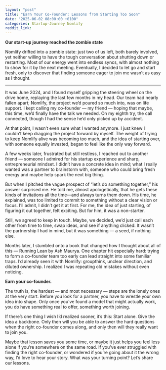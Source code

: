 ```yaml
---
layout: "post"
title: "Earn Your Co-Founder: Lessons from Starting Too Soon"
date: "2025-06-02 08:00:00 +0100"
categories: Startup-Journey Nomlify
reddit_link: 
---
```


**Our start-up journey reached the zombie state**

Nomlify drifted into a zombie state: just two of us left, both barely involved, yet neither willing to have the tough conversation about shutting down or restarting. Most of our energy went into endless syncs, with almost nothing to show for it by the next meeting. Eventually, I decided to let go and start fresh, only to discover that finding someone eager to join me wasn’t as easy as I thought.

---

It was June 2024, and I found myself gripping the steering wheel on the drive home, replaying the last few months in my head. Our team had nearly fallen apart; Nomlify, the project we’d poured so much into, was on life support. I kept calling my co-founder — my friend — hoping that maybe, this time, we’d finally have the talk we needed. On my eighth try, the call connected, though I had the sense he’d only picked up by accident.

At that point, I wasn’t even sure what I wanted anymore. I just knew I couldn’t keep dragging the project forward by myself. The weight of trying to keep Nomlify alive was becoming too much, and the idea of starting over, with someone equally invested, began to feel like the only way forward.

A few weeks later, frustrated but still restless, I reached out to another friend — someone I admired for his startup experience and sharp, entrepreneurial mindset. I didn’t have a concrete idea in mind; what I really wanted was a partner to brainstorm with, someone who could bring fresh energy and maybe help spark the next big thing.

But when I pitched the vague prospect of “let’s do something together,” his answer surprised me. He told me, almost apologetically, that he gets these kinds of invitations all the time—and always turns them down. His time, he explained, was too limited to commit to something without a clear vision or focus. I’ll admit, I didn’t get it at first. For me, the idea of just starting, of figuring it out together, felt exciting. But for him, it was a non-starter.

Still, we agreed to keep in touch. Maybe, we decided, we’d just call each other from time to time, swap ideas, and see if anything clicked. It wasn’t the partnership I had in mind, but it was something — a seed, if nothing else.

Months later, I stumbled onto a book that changed how I thought about all of this — Running Lean by Ash Maurya. One chapter hit especially hard: trying to form a co-founder team too early can lead straight into some familiar traps. I’d already seen it with Nomlify: groupthink, unclear direction, and diluted ownership. I realized I was repeating old mistakes without even noticing.

**Earn your co-founder.**

The truth is, the hardest — and most necessary — steps are the lonely ones at the very start. Before you look for a partner, you have to wrestle your own idea into shape. Only once you’ve found a model that might actually work, you do have something real to offer, something worth joining.

If there’s one thing I wish I’d realized sooner, it’s this: Start alone. Give the idea a backbone. Only then will you be able to answer the hard questions when the right co-founder comes along, and only then will they really want to join you.

Maybe that lesson saves you some time, or maybe it just helps you feel less alone if you’re somewhere on the same road. If you’ve ever struggled with finding the right co-founder, or wondered if you’re going about it the wrong way, I’d love to hear your story. What was your turning point? Let’s share our lessons.